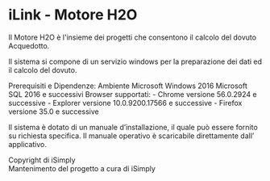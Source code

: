 # iLink - Motore H2O
Il Motore H2O è l'insieme dei progetti che consentono il calcolo del dovuto Acquedotto.

Il sistema si compone di un servizio windows per la preparazione dei dati ed il calcolo del dovuto.

Prerequisiti e Dipendenze:
Ambiente Microsoft Windows 2016
Microsoft SQL 2016 e successivi
Browser supportati:
       - Chrome versione 56.0.2924 e successive
       - Explorer versione 10.0.9200.17566 e successive
       - Firefox versione 35.0 e successive

Il sistema è dotato di un manuale d’installazione, il quale può essere fornito su richiesta specifica. Il manuale operativo è scaricabile direttamente dall’ applicativo.

Copyright di iSimply  
Mantenimento del progetto a cura di iSimply
